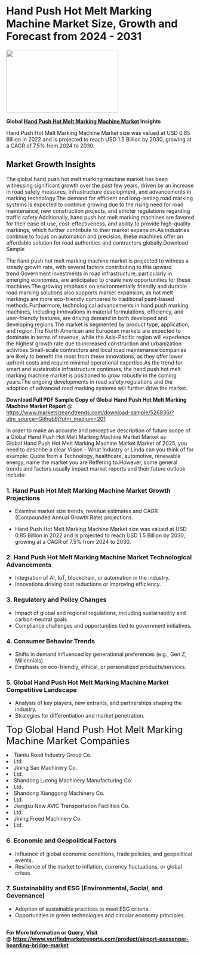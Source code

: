 <H1>Hand Push Hot Melt Marking Machine Market Size, Growth and Forecast from 2024 - 2031</H1><img class="aligncenter size-medium wp-image-584254" src="https://thirdeyenews.in/wp-content/uploads/2024/09/Global-Market-Research-300x168.jpeg" alt="" width="300" height="168" /><p><strong>Global&nbsp;<a href="https://www.marketsizeandtrends.com/download-sample/526836/?utm_source=Github8j?utm_medium=201">Hand Push Hot Melt Marking Machine Market</a> Insights</strong></p><p>Hand Push Hot Melt Marking Machine Market size was valued at USD 0.85 Billion in 2022 and is projected to reach USD 1.5 Billion by 2030, growing at a CAGR of 7.5% from 2024 to 2030.</p><p><h2>Market Growth Insights</h2> <p>The global hand push hot melt marking machine market has been witnessing significant growth over the past few years, driven by an increase in road safety measures, infrastructure development, and advancements in marking technology.The demand for efficient and long-lasting road marking systems is expected to continue growing due to the rising need for road maintenance, new construction projects, and stricter regulations regarding traffic safety.Additionally, hand push hot melt marking machines are favored for their ease of use, cost-effectiveness, and ability to provide high-quality markings, which further contribute to their market expansion.As industries continue to focus on automation and precision, these machines offer an affordable solution for road authorities and contractors globally.Download Sample </p> <p>The hand push hot melt marking machine market is projected to witness a steady growth rate, with several factors contributing to this upward trend.Government investments in road infrastructure, particularly in emerging economies, are anticipated to create new opportunities for these machines.The growing emphasis on environmentally friendly and durable road marking solutions also supports market expansion, as hot melt markings are more eco-friendly compared to traditional paint-based methods.Furthermore, technological advancements in hand push marking machines, including innovations in material formulations, efficiency, and user-friendly features, are driving demand in both developed and developing regions.The market is segmented by product type, application, and region.The North American and European markets are expected to dominate in terms of revenue, while the Asia-Pacific region will experience the highest growth rate due to increased construction and urbanization activities.Small-scale contractors and local road maintenance companies are likely to benefit the most from these innovations, as they offer lower upfront costs and require minimal operational expertise.As the trend for smart and sustainable infrastructure continues, the hand push hot melt marking machine market is positioned to grow robustly in the coming years.The ongoing developments in road safety regulations and the adoption of advanced road marking systems will further drive the market.</p><p><span class=""><strong>Download Full PDF Sample Copy of Global Hand Push Hot Melt Marking Machine Market Report</strong> @ <a href="https://www.marketsizeandtrends.com/download-sample/526836/?utm_source=Github8j?utm_medium=201" target="_blank">https://www.marketsizeandtrends.com/download-sample/526836/?utm_source=Github8j?utm_medium=201</a></span></p><p>In order to make an accurate and perceptive description of future scope of a Global&nbsp;Hand Push Hot Melt Marking Machine Market Market as Global&nbsp;Hand Push Hot Melt Marking Machine Market Market of 2025, you need to describe a clear Vision &ndash; What Industry or Linda can you think of for example: Quote from a Technology, healthcare, automotive, renewable energy, name the market you are Reffering to.However, some general trends and factors usually impact market reports and their future outlook include:</p><h3>1.&nbsp;<strong>Hand Push Hot Melt Marking Machine Market Growth Projections</strong></h3><ul><li>Examine market size trends, revenue estimates and CAGR (Compounded Annual Growth Rate) projections.</li><li><p>Hand Push Hot Melt Marking Machine Market size was valued at USD 0.85 Billion in 2022 and is projected to reach USD 1.5 Billion by 2030, growing at a CAGR of 7.5% from 2024 to 2030.</p></li></ul><h3>2.&nbsp;<strong>Hand Push Hot Melt Marking Machine Market Technological Advancements</strong></h3><ul><li>Integration of AI, IoT, blockchain, or automation in the industry.</li><li>Innovations driving cost reductions or improving efficiency.</li></ul><h3>3.&nbsp;<strong>Regulatory and Policy Changes</strong></h3><ul><li>Impact of global and regional regulations, including sustainability and carbon-neutral goals.</li><li>Compliance challenges and opportunities tied to government initiatives.</li></ul><h3>4.&nbsp;<strong>Consumer Behavior Trends</strong></h3><ul><li>Shifts in demand influenced by generational preferences (e.g., Gen Z, Millennials).</li><li>Emphasis on eco-friendly, ethical, or personalized products/services.</li></ul><h3>5.&nbsp;<strong>Global Hand Push Hot Melt Marking Machine Market Competitive Landscape</strong></h3><ul><li>Analysis of key players, new entrants, and partnerships shaping the industry.</li><li>Strategies for differentiation and market penetration.</li></ul><p data-pm-slice="1 1 []"><span style="color: inherit; font-family: inherit; font-size: 25px;">Top Global Hand Push Hot Melt Marking Machine Market Companies</span></p><div class="" data-test-id=""><p><li>Tiantu Road Industry Group Co.</li><li> Ltd.</li><li> Jining Sao Machinery Co.</li><li> Ltd.</li><li> Shandong Lutong Machinery Manufacturing Co.</li><li> Ltd.</li><li> Shandong Xianggong Machinery Co.</li><li> Ltd.</li><li> Jiangsu New AVIC Transportation Facilities Co.</li><li> Ltd.</li><li> Jining Freed Machinery Co.</li><li> Ltd.</li></p></div><h3>6.&nbsp;<strong>Economic and Geopolitical Factors</strong></h3><ul><li>Influence of global economic conditions, trade policies, and geopolitical events.</li><li>Resilience of the market to inflation, currency fluctuations, or global crises.</li></ul><h3>7.&nbsp;<strong>Sustainability and ESG (Environmental, Social, and Governance)</strong></h3><ul><li>Adoption of sustainable practices to meet ESG criteria.</li><li>Opportunities in green technologies and circular economy principles.</li></ul><h2><strong style="font-size: 14px;">For More Information or Query, Visit @&nbsp;</strong><a style="background-color: #ffffff; font-size: 14px;" href="https://www.marketsizeandtrends.com/report/hand-push-hot-melt-marking-machine-market/" target="_blank">https://www.verifiedmarketreports.com/product/airport-passenger-boarding-bridge-market</a></h2>